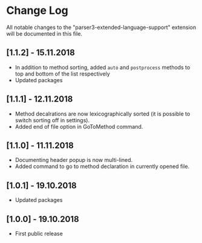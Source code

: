 # Change Log
All notable changes to the "parser3-extended-language-support" extension will be documented in this file.

## [1.1.2] - 15.11.2018

- In addition to method sorting, added `auto` and `postprocess` methods to top and bottom of the list respectively
- Updated packages

## [1.1.1] - 12.11.2018

- Method decalrations are now lexicographically sorted (it is possible to switch sorting off in settings).
- Added end of file option in GoToMethod command.

## [1.1.0] - 11.11.2018

- Documenting header popup is now multi-lined.
- Added command to go to method declaration in currently opened file.

## [1.0.1] - 19.10.2018
- Updated packages

## [1.0.0] - 19.10.2018
- First public release